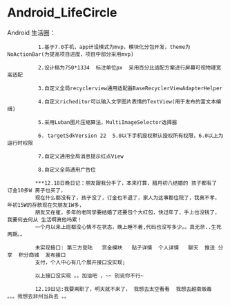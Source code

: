 # Android_LifeCircle
Android 生活圈：

              1.基于7.0手机，app计设模式为mvp，模块化分包开发，theme为NoActionBar(为提高项目进度，项目中部分采用mvp)

              2.设计稿为750*1334  标注单位px  采用百分比适配方案进行屏幕可视物理宽高适配

              3.自定义全局recyclerview通用适配器BaseRecyclerViewAdapterHelper

              4.自定义richeditor可以输入文字图片表情的TextView(用于发布的富文本编缉)

              5.采用Luban图片压缩算法，MultiImageSelector选择器

              6. targetSdkVersion 22  5.0以下手机授权默认授权所有权限，6.0以上为运行时权限

              7.自定义通用全局消息提示红点View

              8.自定义全局通用广告位

             ***12.18日晚日记：朋友跟我分手了，本来打算，腊月初八结婚的 孩子都有了 订金10多W 房子也买了，
             现在什么都没有了，孩子没了，订金也不退了，家人为这事都住院了，我真不孝，年初15W的存款现在欠朋友1W多，
             朋友又在崔，多年的老同学要结婚了还要包个大红包，快过年了，手上也没钱了，我要何去何从 生活啊真他吗累！
             一个月以来上班都没心情不在状态，晚上睡不着,代码也没写多少。。真无奈..生死两期。。

             未实现接口: 第三方登陆   赏金模块   贴子详情  个人详情   聊天  推送 分享  积分商城  发布接口
             支付，个人中心有几个展开接口没实现;

             以上接口没实现 。。加油吧 ，~~ 别说你不行~

             12.19日记:我要离职了，明天就不来了， 我想去太空看看  我想去越南贩毒 。。。我想去非州当兵去 。。



